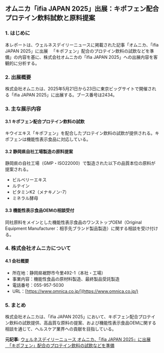 ## オムニカ「ifia JAPAN 2025」出展：キポフェン配合プロテイン飲料試飲と原料提案

### 1. はじめに

本レポートは、ウェルネスデイリーニュースに掲載された記事「オムニカ、「ifia JAPAN 2025」に出展 　「キポフェン」配合のプロテイン飲料の試飲などを準備」の内容を基に、株式会社オムニカの「ifia JAPAN 2025」への出展内容を客観的に分析する。

### 2. 出展概要

株式会社オムニカは、2025年5月21日から23日に東京ビッグサイトで開催される「ifia JAPAN 2025」に出展する。ブース番号は2434。

### 3. 主な展示内容

#### 3.1 キポフェン配合プロテイン飲料の試飲

キウイエキス「キポフェン」を配合したプロテイン飲料の試飲が提供される。キポフェンは機能性表示食品に対応している。

#### 3.2 静岡県自社工場製造の原料提案

静岡県の自社工場（GMP・ISO22000）で製造された以下の品質本位の原料が提案される。

* ビルベリーエキス
* ルテイン
* ビタミンK2（メナキノン-7）
* ミネラル酵母

#### 3.3 機能性表示食品OEMの相談受付

同社原料をメインとした機能性表示食品のワンストップOEM（Original Equipment Manufacturer：相手先ブランド製品製造）に関する相談を受け付ける。

### 4. 株式会社オムニカについて

#### 4.1 会社概要

* 所在地：静岡県裾野市今里492-1（本社・工場）
* 事業内容：機能性食品の原材料製造、最終製品受託製造
* 電話番号：055-957-5030
* URL：[https://www.omnica.co.jp/](https://www.omnica.co.jp/)

### 5. まとめ

株式会社オムニカは、「ifia JAPAN 2025」において、キポフェン配合プロテイン飲料の試飲提供、高品質な原料の提案、および機能性表示食品OEMに関する相談を通じて、ヘルスケア業界への貢献を目指している。


**元記事:** [ウェルネスデイリーニュース オムニカ、「ifia JAPAN 2025」に出展 　「キポフェン」配合のプロテイン飲料の試飲などを準備](https://wellness-news.co.jp/posts/250410-5/)